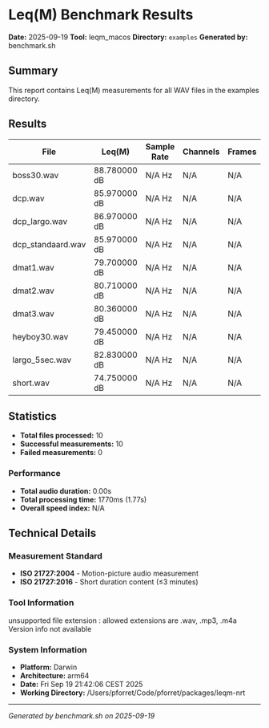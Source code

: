 # Leq(M) Benchmark Results

**Date:** 2025-09-19
**Tool:** leqm_macos
**Directory:** `examples`
**Generated by:** benchmark.sh

## Summary

This report contains Leq(M) measurements for all WAV files in the examples directory.

## Results

| File | Leq(M) | Sample Rate | Channels | Frames | Duration | Processing Time | Speed Index | Status |
|------|--------|-------------|----------|--------|----------|-----------------|-------------|--------|
| boss30.wav | 88.780000 dB | N/A Hz | N/A | N/A | N/As | 140ms | 214.5x | ✓ |
| dcp.wav | 85.970000 dB | N/A Hz | N/A | N/A | N/As | 311ms | 96.2x | ✓ |
| dcp_largo.wav | 86.970000 dB | N/A Hz | N/A | N/A | N/As | 516ms | 187.3x | ✓ |
| dcp_standaard.wav | 85.970000 dB | N/A Hz | N/A | N/A | N/As | 171ms | 175.1x | ✓ |
| dmat1.wav | 79.700000 dB | N/A Hz | N/A | N/A | N/As | 94ms | 331.9x | ✓ |
| dmat2.wav | 80.710000 dB | N/A Hz | N/A | N/A | N/As | 137ms | 492.4x | ✓ |
| dmat3.wav | 80.360000 dB | N/A Hz | N/A | N/A | N/As | 82ms | 253.2x | ✓ |
| heyboy30.wav | 79.450000 dB | N/A Hz | N/A | N/A | N/As | 134ms | 223.3x | ✓ |
| largo_5sec.wav | 82.830000 dB | N/A Hz | N/A | N/A | N/As | 81ms | 61.6x | ✓ |
| short.wav | 74.750000 dB | N/A Hz | N/A | N/A | N/As | 101ms | 49.2x | ✓ |

## Statistics

- **Total files processed:** 10
- **Successful measurements:** 10
- **Failed measurements:** 0

### Performance

- **Total audio duration:** 0.00s
- **Total processing time:** 1770ms (1.77s)
- **Overall speed index:** N/A

## Technical Details

### Measurement Standard
- **ISO 21727:2004** - Motion-picture audio measurement
- **ISO 21727:2016** - Short duration content (≤3 minutes)

### Tool Information

unsupported file extension : allowed extensions are .wav, .mp3, .m4a
Version info not available

### System Information
- **Platform:** Darwin
- **Architecture:** arm64
- **Date:** Fri Sep 19 21:42:06 CEST 2025
- **Working Directory:** /Users/pforret/Code/pforret/packages/leqm-nrt

---
*Generated by benchmark.sh on 2025-09-19*
